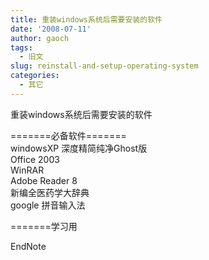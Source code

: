 ```yaml
---
title: 重装windows系统后需要安装的软件
date: '2008-07-11'
author: gaoch
tags:
  - 旧文
slug: reinstall-and-setup-operating-system
categories:
  - 其它
---
```


重装windows系统后需要安装的软件  
  
=======必备软件=======  
windowsXP 深度精简纯净Ghost版  
Office 2003  
WinRAR  
Adobe Reader 8  
新编全医药学大辞典  
google 拼音输入法

=======学习用

EndNote
